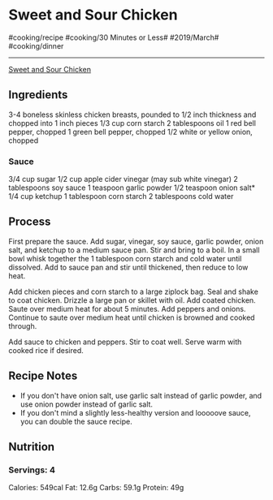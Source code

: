 # Sweet and Sour Chicken
#cooking/recipe #cooking/30 Minutes or Less# #2019/March# #cooking/dinner
- - - -
[Sweet and Sour Chicken](https://www.lecremedelacrumb.com/healthy-sweet-sour-chicken/)

## Ingredients
3-4 boneless skinless chicken breasts, pounded to 1/2 inch thickness and chopped into 1 inch pieces
1/3 cup corn starch
2 tablespoons oil
1 red bell pepper, chopped
1 green bell pepper, chopped
1/2 white or yellow onion, chopped
### Sauce
3/4 cup sugar
1/2 cup apple cider vinegar (may sub white vinegar)
2 tablespoons soy sauce
1 teaspoon garlic powder
1/2 teaspoon onion salt*
1/4 cup ketchup
1 tablespoon corn starch
2 tablespoons cold water

## Process
First prepare the sauce. Add sugar, vinegar, soy sauce, garlic powder, onion salt, and ketchup to a medium sauce pan. Stir and bring to a boil. In a small bowl whisk together the 1 tablespoon corn starch and cold water until dissolved. Add to sauce pan and stir until thickened, then reduce to low heat.

Add chicken pieces and corn starch to a large ziplock bag. Seal and shake to coat chicken. Drizzle a large pan or skillet with oil. Add coated chicken. Saute over medium heat for about 5 minutes. Add peppers and onions. Continue to saute over medium heat until chicken is browned and cooked through.

Add sauce to chicken and peppers. Stir to coat well. Serve warm with cooked rice if desired.

## Recipe Notes
* If you don't have onion salt, use garlic salt instead of garlic powder, and use onion powder instead of garlic salt. 
* If you don't mind a slightly less-healthy version and looooove sauce, you can double the sauce recipe.

## Nutrition
### Servings: 4
Calories: 549cal
Fat: 12.6g
Carbs: 59.1g
Protein: 49g